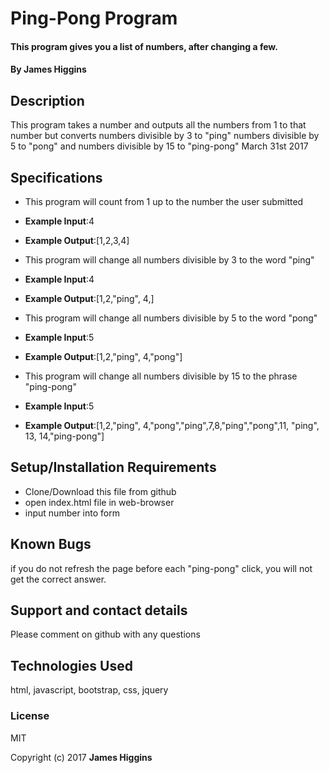 # Ping-Pong Program

#### This program gives you a list of numbers, after changing a few.

#### By James Higgins

## Description

This program takes a number and outputs all the numbers from 1  to that number but converts numbers divisible by 3 to "ping" numbers divisible by 5 to "pong" and numbers divisible by 15 to "ping-pong" March 31st 2017

## Specifications

*  This program will count from 1 up to the number the user submitted
  * **Example Input**:4
  * **Example Output**:[1,2,3,4]

*  This program will change all numbers divisible by 3 to the word "ping"
  * **Example Input**:4
  * **Example Output**:[1,2,"ping", 4,]
*  This program will change all numbers divisible by 5 to the word "pong"
  * **Example Input**:5
  * **Example Output**:[1,2,"ping", 4,"pong"]
*  This program will change all numbers divisible by 15 to the phrase "ping-pong"
  * **Example Input**:5
  * **Example Output**:[1,2,"ping", 4,"pong","ping",7,8,"ping","pong",11, "ping", 13, 14,"ping-pong"]


## Setup/Installation Requirements

* Clone/Download this file from github
* open index.html file in web-browser
* input number into form


## Known Bugs

if you do not refresh the page before each "ping-pong" click, you will not get the correct answer.

## Support and contact details

Please comment on github with any questions

## Technologies Used

html, javascript, bootstrap, css, jquery

### License

MIT

Copyright (c) 2017 **James Higgins**
